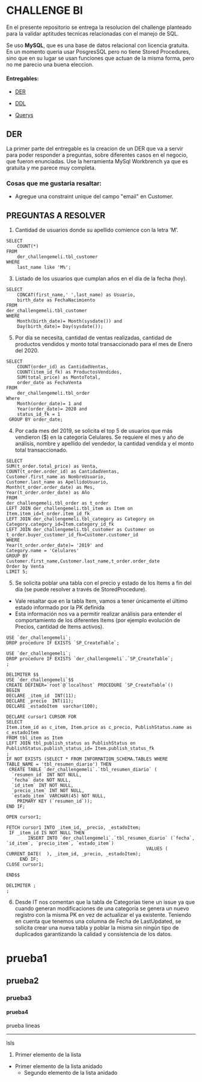 # CHALLENGE BI

En el presente repositorio se entrega la resolucion del challenge planteado para la validar aptitudes tecnicas relacionadas con el manejo de SQL.

Se uso **MySQL**, que es una base de datos relacional con licencia gratuita. En un momento queria usar PosgresSQL pero no tiene Stored Procedures, sino que en su lugar se usan funciones que actuan de la misma forma, pero no me parecio una buena eleccion.

#### Entregables:

- [DER](https://www.google.com/)

- [DDL](https://www.google.com/)

- [Querys](https://www.google.com/)

## DER

La primer parte del entregable es la creacion de un DER que va a servir para poder responder a preguntas, sobre diferentes casos en el negocio, que fueron enunciadas.
Use la herramienta MySql Workbrench ya que es gratuita y me parece muy completa.

### Cosas que me gustaria resaltar:
  - Agregue una constraint unique del campo "email" en Customer. 

## PREGUNTAS A RESOLVER

1. Cantidad de usuarios donde su apellido comience con la letra ‘M’.
```
SELECT
	COUNT(*)
FROM
	der_challengemeli.tbl_customer
WHERE
	last_name like 'M%';
```
3. Listado de los usuarios que cumplan años en el día de la fecha (hoy).
```
SELECT
	CONCAT(first_name,' ',last_name) as Usuario,
	birth_date as FechaNacimiento
FROM
der_challengemeli.tbl_customer
WHERE
	Month(birth_date)= Month(sysdate()) and
	Day(birth_date)= Day(sysdate());
```
5. Por día se necesita, cantidad de ventas realizadas, cantidad de productos vendidos
y monto total transaccionado para el mes de Enero del 2020.
```
SELECT
	COUNT(order_id) as CantidadVentas,
	COUNT(item_id_fk) as ProductosVendidos,
	SUM(total_price) as MontoTotal,
	order_date as FechaVenta
FROM
	der_challengemeli.tbl_order
Where
	Month(order_date)= 1 and
	Year(order_date)= 2020 and
	status_id_fk = 1 
 GROUP BY order_date;
 ```
4. Por cada mes del 2019, se solicita el top 5 de usuarios que más vendieron ($) en la
categoría Celulares. Se requiere el mes y año de análisis, nombre y apellido del
vendedor, la cantidad vendida y el monto total transaccionado.
```
SELECT 
SUM(t_order.total_price) as Venta,
COUNT(t_order.order_id) as CantidadVentas,
Customer.first_name as NombreUsuario,
Customer.last_name as ApellidoUsuario,
Month(t_order.order_date) as Mes,
Year(t_order.order_date) as Año
FROM
der_challengemeli.tbl_order as t_order
LEFT JOIN der_challengemeli.tbl_item as Item on Item.item_id=t_order.item_id_fk
LEFT JOIN der_challengemeli.tbl_category as Category on Category.category_id=Item.category_id_fk
LEFT JOIN der_challengemeli.tbl_customer as Customer on t_order.buyer_customer_id_fk=Customer.customer_id
WHERE
Year(t_order.order_date)= '2019' and
Category.name = 'Celulares'
GROUP BY
Customer.first_name,Customer.last_name,t_order.order_date
Order by Venta
LIMIT 5;
```

5. Se solicita poblar una tabla con el precio y estado de los Items a fin del día (se
puede resolver a través de StoredProcedure).
  - Vale resaltar que en la tabla Item, vamos a tener únicamente el último estado
informado por la PK definida
  - Esta información nos va a permitir realizar análisis para entender el
comportamiento de los diferentes Items (por ejemplo evolución de Precios,
cantidad de Items activos).
```
USE `der_challengemeli`;
DROP procedure IF EXISTS `SP_CreateTable`;

USE `der_challengemeli`;
DROP procedure IF EXISTS `der_challengemeli`.`SP_CreateTable`;
;

DELIMITER $$
USE `der_challengemeli`$$
CREATE DEFINER=`root`@`localhost` PROCEDURE `SP_CreateTable`()
BEGIN
DECLARE _item_id  INT(11);
DECLARE _precio  INT(11);
DECLARE _estadoItem  varchar(100);

DECLARE cursor1 CURSOR FOR
SELECT 
Item.item_id as c_item, Item.price as c_precio, PublishStatus.name as c_estadoItem
FROM tbl_item as Item
LEFT JOIN tbl_publish_status as PublishStatus on PublishStatus.publish_status_id= Item.publish_status_fk
;
IF NOT EXISTS (SELECT * FROM INFORMATION_SCHEMA.TABLES WHERE TABLE_NAME = 'tbl_resumen_diario') THEN
 CREATE TABLE `der_challengemeli`.`tbl_resumen_diario` (
  `resumen_id` INT NOT NULL,
  `fecha` date NOT NULL,
  `id_item` INT NOT NULL,
  `precio_item` INT NOT NULL,
  `estado_item` VARCHAR(45) NOT NULL,
	PRIMARY KEY (`resumen_id`));
END IF;

OPEN cursor1;

FETCH cursor1 INTO _item_id, _precio, _estadoItem;
 IF _item_id IS NOT NULL THEN
		INSERT INTO `der_challengemeli`.`tbl_resumen_diario` (`fecha`, `id_item`, `precio_item`, `estado_item`) 
													VALUES ( CURRENT_DATE(  ), _item_id, _precio, _estadoItem);
     END IF;
CLOSE cursor1;

END$$

DELIMITER ;
;
```


6. Desde IT nos comentan que la tabla de Categorías tiene un issue ya que cuando
generan modificaciones de una categoría se genera un nuevo registro con la misma
PK en vez de actualizar el ya existente. Teniendo en cuenta que tenemos una
columna de Fecha de LastUpdated, se solicita crear una nueva tabla y poblar la
misma sin ningún tipo de duplicados garantizando la calidad y consistencia de los
datos.





# prueba1
## prueba2
### prueba3
#### prueba4

prueba lineas

-----

  lsls
  
  1. Primer elemento de la lista
   - Primer elemento de la lista anidado
     - Segundo elemento de la lista anidado
